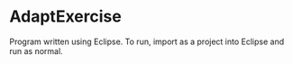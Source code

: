 # AdaptExercise

Program written using Eclipse. To run, import as a project into Eclipse and run as normal.
